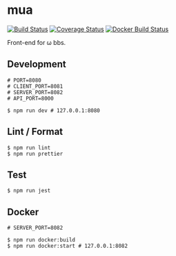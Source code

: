 # mua

[![Build Status](https://circleci.com/gh/omega-bbs/mua.svg?style=svg)](https://circleci.com/gh/omega-bbs/mua)
[![Coverage Status](https://codecov.io/gh/omega-bbs/mua/branch/master/graph/badge.svg)](https://codecov.io/gh/omega-bbs/mua)
[![Docker Build Status](https://img.shields.io/docker/build/omegabbs/mua.svg)](https://hub.docker.com/r/omegabbs/mua/)

Front-end for ω bbs.

## Development

``` shell
# PORT=8080
# CLIENT_PORT=8081
# SERVER_PORT=8082
# API_PORT=8000

$ npm run dev # 127.0.0.1:8080
```

## Lint / Format

``` shell
$ npm run lint
$ npm run prettier
```

## Test

``` shell
$ npm run jest
```

## Docker

```shell
# SERVER_PORT=8082

$ npm run docker:build
$ npm run docker:start # 127.0.0.1:8082
```
